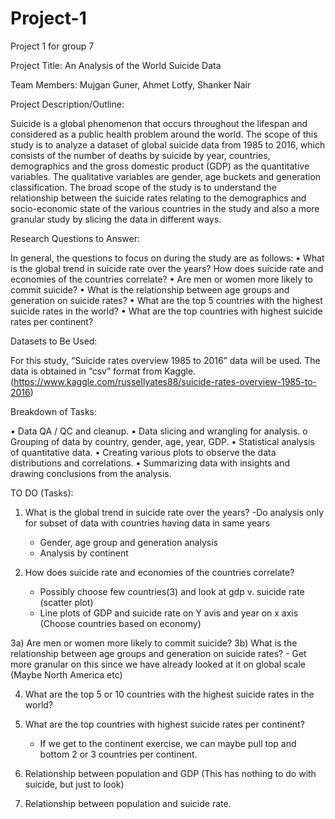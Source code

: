 # Project-1
Project 1 for group 7

Project Title: 	An Analysis of the World Suicide Data

Team Members: 	Mujgan Guner, Ahmet Lotfy, Shanker Nair

Project Description/Outline: 

Suicide is a global phenomenon that occurs throughout the lifespan and considered as a public health problem around the world.  The scope of this study is to analyze a dataset of global suicide data from 1985 to 2016, which consists of the number of deaths by suicide by year, countries, demographics and the gross domestic product (GDP) as the quantitative variables. The qualitative variables are gender, age buckets and generation classification. The broad scope of the study is to understand the relationship between the suicide rates relating to the demographics and socio-economic state of the various countries in the study and also a more granular study by slicing the data in different ways.     
     
Research Questions to Answer:

In general, the questions to focus on during the study are as follows:
•	What is the global trend in suicide rate over the years?
	How does suicide rate and economies of the countries correlate?
•	Are men or women more likely to commit suicide?
•	What is the relationship between age groups and generation on suicide rates?
•	What are the top 5 countries with the highest suicide rates in the world?
•	What are the top countries with highest suicide rates per continent?

Datasets to Be Used: 

For this study, “Suicide rates overview 1985 to 2016” data will be used.  The data is obtained in “csv” format from Kaggle.(https://www.kaggle.com/russellyates88/suicide-rates-overview-1985-to-2016)

Breakdown of Tasks:

•	Data QA / QC and cleanup.
•	Data slicing and wrangling for analysis.
o	Grouping of data by country, gender, age, year, GDP.
•	Statistical analysis of quantitative data.
•	Creating various plots to observe the data distributions and correlations.
•	Summarizing data with insights and drawing conclusions from the analysis.

TO DO (Tasks):

1) What is the global trend in suicide rate over the years?
	-Do analysis only for subset of data with countries having data in same years
	- Gender, age group and generation analysis
	- Analysis by continent

2) How does suicide rate and economies of the countries correlate?
	- Possibly choose few countries(3) and look at gdp v. suicide rate (scatter plot)
	- Line plots of GDP and suicide rate on Y avis and year on x axis (Choose countries based on economy)

3a) Are men or women more likely to commit suicide?
3b) What is the relationship between age groups and generation on suicide rates?
	- Get more granular on this since we have already looked at it on global scale (Maybe North America etc)

4) What are the top 5 or 10 countries with the highest suicide rates in the world?

5) What are the top countries with highest suicide rates per continent?
	- If we get to the continent exercise, we can maybe pull top and bottom 2 or 3 countries per continent.

6) Relationship between population and GDP (This has nothing to do with suicide, but just to look)

7) Relationship between population and suicide rate.




	


